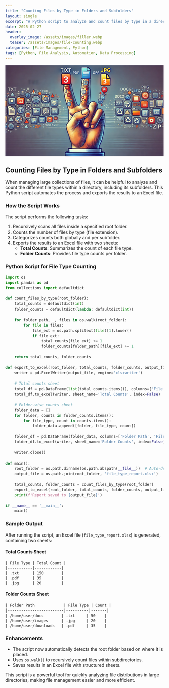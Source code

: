 ```yaml
---
title: "Counting Files by Type in Folders and Subfolders"
layout: single
excerpt: "A Python script to analyze and count files by type in a directory and its subdirectories, exporting results to an Excel report."
date: 2025-02-27
header:
  overlay_image: /assets/images/filler.webp
  teaser: /assets/images/file-counting.webp
categories: [File Management, Python]
tags: [Python, File Analysis, Automation, Data Processing]
---
```


![counttype](https://raw.githubusercontent.com/mattchoo2/mattchoo2.github.io/main/assets/images/file-counting.webp)


## Counting Files by Type in Folders and Subfolders

When managing large collections of files, it can be helpful to analyze and count the different file types within a directory, including its subfolders. This Python script automates the process and exports the results to an Excel file.

### How the Script Works

The script performs the following tasks:
1. Recursively scans all files inside a specified root folder.
2. Counts the number of files by type (file extension).
3. Categorizes counts both globally and per subfolder.
4. Exports the results to an Excel file with two sheets: 
   - **Total Counts**: Summarizes the count of each file type.
   - **Folder Counts**: Provides file type counts per folder.

### Python Script for File Type Counting

```python
import os
import pandas as pd
from collections import defaultdict

def count_files_by_type(root_folder):
    total_counts = defaultdict(int)
    folder_counts = defaultdict(lambda: defaultdict(int))
    
    for folder_path, _, files in os.walk(root_folder):
        for file in files:
            file_ext = os.path.splitext(file)[1].lower()
            if file_ext:
                total_counts[file_ext] += 1
                folder_counts[folder_path][file_ext] += 1
    
    return total_counts, folder_counts

def export_to_excel(root_folder, total_counts, folder_counts, output_file):
    writer = pd.ExcelWriter(output_file, engine='xlsxwriter')
    
    # Total counts sheet
    total_df = pd.DataFrame(list(total_counts.items()), columns=['File Type', 'Total Count'])
    total_df.to_excel(writer, sheet_name='Total Counts', index=False)
    
    # Folder-wise counts sheet
    folder_data = []
    for folder, counts in folder_counts.items():
        for file_type, count in counts.items():
            folder_data.append([folder, file_type, count])
    
    folder_df = pd.DataFrame(folder_data, columns=['Folder Path', 'File Type', 'Count'])
    folder_df.to_excel(writer, sheet_name='Folder Counts', index=False)
    
    writer.close()

def main():
    root_folder = os.path.dirname(os.path.abspath(__file__))  # Auto-detect script location
    output_file = os.path.join(root_folder, 'file_type_report.xlsx')
    
    total_counts, folder_counts = count_files_by_type(root_folder)
    export_to_excel(root_folder, total_counts, folder_counts, output_file)
    print(f'Report saved to {output_file}')

if __name__ == '__main__':
    main()
```

### Sample Output
After running the script, an Excel file (`file_type_report.xlsx`) is generated, containing two sheets:

#### **Total Counts Sheet**
```
| File Type | Total Count |
|-----------|------------|
| .txt      | 150        |
| .pdf      | 35         |
| .jpg      | 20         |
```

#### **Folder Counts Sheet**
```
| Folder Path             | File Type | Count |
|-------------------------|----------|-------|
| /home/user/docs        | .txt     | 50    |
| /home/user/images      | .jpg     | 20    |
| /home/user/downloads   | .pdf     | 35    |
```

### Enhancements
- The script now automatically detects the root folder based on where it is placed.
- Uses `os.walk()` to recursively count files within subdirectories.
- Saves results in an Excel file with structured sheets.

This script is a powerful tool for quickly analyzing file distributions in large directories, making file management easier and more efficient.
